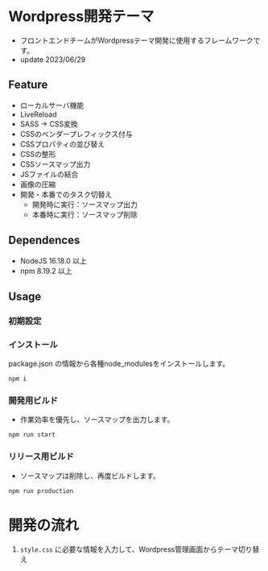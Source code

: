 # Wordpress開発テーマ

- フロントエンドチームがWordpressテーマ開発に使用するフレームワークです。
- update 2023/06/29


## Feature

- ローカルサーバ機能
- LiveReload
- SASS -> CSS変換
- CSSのベンダープレフィックス付与
- CSSプロパティの並び替え
- CSSの整形
- CSSソースマップ出力
- JSファイルの結合
- 画像の圧縮
- 開発・本番でのタスク切替え
  - 開発時に実行：ソースマップ出力
  - 本番時に実行：ソースマップ削除

## Dependences

- NodeJS 16.18.0 以上
- npm 8.19.2 以上

## Usage

### 初期設定

### インストール

package.json の情報から各種node_modulesをインストールします。

```
npm i
```

### 開発用ビルド

- 作業効率を優先し、ソースマップを出力します。

```
npm run start
```

### リリース用ビルド

- ソースマップは削除し、再度ビルドします。

```
npm run production
```

# 開発の流れ

1. `style.css` に必要な情報を入力して、Wordpress管理画面からテーマ切り替え


